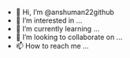 - 👋 Hi, I’m @anshuman22github
- 👀 I’m interested in ...
- 🌱 I’m currently learning ...
- 💞️ I’m looking to collaborate on ...
- 📫 How to reach me ...

<!---
anshuman22github/anshuman22github is a ✨ special ✨ repository because its `README.md` (this file) appears on your GitHub profile.
You can click the Preview link to take a look at your changes.
--->
